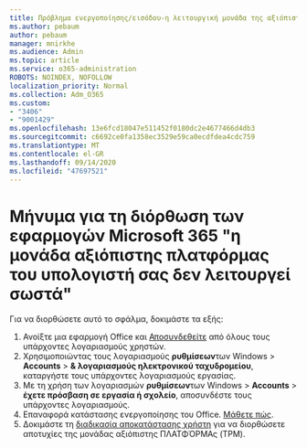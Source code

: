 ```yaml
---
title: Πρόβλημα ενεργοποίησης/εισόδου-η λειτουργική μονάδα της αξιόπιστης πλατφόρμας δεν λειτουργούσε σωστά
ms.author: pebaum
author: pebaum
manager: mnirkhe
ms.audience: Admin
ms.topic: article
ms.service: o365-administration
ROBOTS: NOINDEX, NOFOLLOW
localization_priority: Normal
ms.collection: Adm_O365
ms.custom:
- "3406"
- "9001429"
ms.openlocfilehash: 13e6fcd18047e511452f0180dc2e4677466d4db3
ms.sourcegitcommit: c6692ce0fa1358ec3529e59ca0ecdfdea4cdc759
ms.translationtype: MT
ms.contentlocale: el-GR
ms.lasthandoff: 09/14/2020
ms.locfileid: "47697521"
---
```

# <a name="fixing-the-microsoft-365-apps-your-computers-trusted-platform-module-is-not-functioning-properly-message"></a>Μήνυμα για τη διόρθωση των εφαρμογών Microsoft 365 "η μονάδα αξιόπιστης πλατφόρμας του υπολογιστή σας δεν λειτουργεί σωστά"

Για να διορθώσετε αυτό το σφάλμα, δοκιμάστε τα εξής:

1. Ανοίξτε μια εφαρμογή Office και [Αποσυνδεθείτε](https://support.office.com/article/5a20dc11-47e9-4b6f-945d-478cb6d92071) από όλους τους υπάρχοντες λογαριασμούς χρηστών.   
2. Χρησιμοποιώντας τους λογαριασμούς **ρυθμίσεων**των Windows  >  **Accounts**  >  **& λογαριασμούς ηλεκτρονικού ταχυδρομείου**, καταργήστε τους υπάρχοντες λογαριασμούς εργασίας. 
3. Με τη χρήση των λογαριασμών **ρυθμίσεων**των Windows  >  **Accounts**  >  **έχετε πρόσβαση σε εργασία ή σχολείο**, αποσυνδέστε τους υπάρχοντες λογαριασμούς. 
4. Επαναφορά κατάστασης ενεργοποίησης του Office. [Μάθετε πώς](https://docs.microsoft.com/office365/troubleshoot/activation/reset-office-365-proplus-activation-state
).
5. Δοκιμάστε τη [διαδικασία αποκατάστασης χρήστη](https://docs.microsoft.com/office365/troubleshoot/administration/connection-issue-when-sign-in-office-2016#symptom-2) για να διορθώσετε αποτυχίες της μονάδας αξιόπιστης ΠΛΑΤΦΌΡΜΑς (TPM).